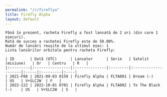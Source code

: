 ```yaml
---
permalink: "/r/fireflya"
title: Firefly Alpha
layout: default
---
```


    Până în prezent, racheta Firefly a fost lansată de 2 ori (din care 1 eșecuri).
    Rată de succes a rachetei Firefly este de 50.00%.
    Număr de lansări reușite de la ultimul eșec: 1
    Lista lansărilor orbitale pentru racheta Firefly:
    
    | ID       | Dată (UTC)      | Lansator      | Serie   | Satelit (misiune)   | Or   | Centru   | R   |
    |:---------|:----------------|:--------------|:--------|:--------------------|:-----|:---------|:----|
    | 2021-F08 | 2021-09-03 0159 | Firefly Alpha | FLTA001 | Dream (-)           | US   | V+SLC2W  | F   |
    | 2022-122 | 2022-10-01 0701 | Firefly Alpha | FLTA002 | To The Black (-)    | US   | V+SLC2W  | S   |

